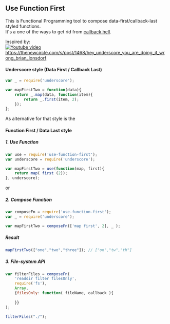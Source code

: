 Use Function First
------------------

This is Functional Programming tool to compose data-first/callback-last styled functions.  
It's a one of the ways to get rid from [callback hell](http://callbackhell.com).

Inspired by:  
[![Youtube video](http://img.youtube.com/vi/m3svKOdZijA/0.jpg)](http://www.youtube.com/watch?v=m3svKOdZijA)
https://thenewcircle.com/s/post/1468/hey_underscore_you_are_doing_it_wrong_brian_lonsdorf  

#### Underscore style (Data First / Callback Last)

```javascript
var _ = require('underscore');

var mapFirstTwo = function(data){
    return _.map(data, function(item){
        return _.first(item, 2);
    });
};
```
As alternative for that style is the

#### Function First / Data Last style

##### 1. Use Function

```javascript
var use = require('use-function-first');
var underscore = require('underscore');

var mapFirstTwo = use(function(map, first){
    return map( first (2));
}, underscore);
```
or 
##### 2. Compose Function

```javascript
var composeFn = require('use-function-first');
var _ = require('underscore');

var mapFirstTwo = composeFn(['map first', 2], _ );
```

##### Result

```javascript
mapFirstTwo(["one","two","three"]); // ["on","tw","th"]
```

##### 3. File-system API

```javascript
var filterFiles = composeFn(
    'readdir filter filesOnly',
    require('fs'),
    Array, 
    {filesOnly: function( fileName, callback ){
        
    }}
);

filterFiles("./");

```
